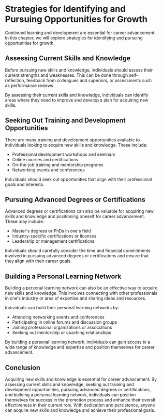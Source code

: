 Strategies for Identifying and Pursuing Opportunities for Growth
===============================================================================================================

Continued learning and development are essential for career advancement. In this chapter, we will explore strategies for identifying and pursuing opportunities for growth.

Assessing Current Skills and Knowledge
--------------------------------------

Before pursuing new skills and knowledge, individuals should assess their current strengths and weaknesses. This can be done through self-reflection, feedback from colleagues and superiors, or assessments such as performance reviews.

By assessing their current skills and knowledge, individuals can identify areas where they need to improve and develop a plan for acquiring new skills.

Seeking Out Training and Development Opportunities
--------------------------------------------------

There are many training and development opportunities available to individuals looking to acquire new skills and knowledge. These include:

* Professional development workshops and seminars
* Online courses and certifications
* On-the-job training and mentorship programs
* Networking events and conferences

Individuals should seek out opportunities that align with their professional goals and interests.

Pursuing Advanced Degrees or Certifications
-------------------------------------------

Advanced degrees or certifications can also be valuable for acquiring new skills and knowledge and positioning oneself for career advancement. These may include:

* Master's degrees or PhDs in one's field
* Industry-specific certifications or licenses
* Leadership or management certifications

Individuals should carefully consider the time and financial commitments involved in pursuing advanced degrees or certifications and ensure that they align with their career goals.

Building a Personal Learning Network
------------------------------------

Building a personal learning network can also be an effective way to acquire new skills and knowledge. This involves connecting with other professionals in one's industry or area of expertise and sharing ideas and resources.

Individuals can build their personal learning networks by:

* Attending networking events and conferences
* Participating in online forums and discussion groups
* Joining professional organizations or associations
* Seeking out mentorship or coaching relationships

By building a personal learning network, individuals can gain access to a wide range of knowledge and expertise and position themselves for career advancement.

Conclusion
----------

Acquiring new skills and knowledge is essential for career advancement. By assessing current skills and knowledge, seeking out training and development opportunities, pursuing advanced degrees or certifications, and building a personal learning network, individuals can position themselves for success in the promotion process and enhance their overall effectiveness in their current role. With dedication and persistence, anyone can acquire new skills and knowledge and achieve their professional goals.
